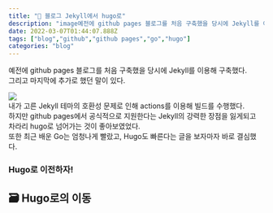 ```yaml
---
title: "👻 블로그 Jekyll에서 hugo로"
description: "image예전에 github pages 블로그를 처음 구축했을 당시에 Jekyll를 이용해 구축했다.그리고 마지막에 추가로 했던 말이 있다.image내가 고른 Jekyll 테마의 호환성 문제로 인해 actions를 이용해 빌드를 수행했다.하지만 github pages에"
date: 2022-03-07T01:44:07.888Z
tags: ["blog","github","github pages","go","hugo"]
categories: "blog"
---
```

예전에 github pages 블로그를 처음 구축했을 당시에 Jekyll를 이용해 구축했다.  
그리고 마지막에 추가로 했던 말이 있다.

![](/images/62207008-148677560-9845a892-cf85-4fe9-a60c-61ae6025ea1e.png)  
내가 고른 Jekyll 테마의 호환성 문제로 인해 actions를 이용해 빌드를 수행했다.  
하지만 github pages에서 공식적으로 지원한다는 Jekyll의 강력한 장점을 잃게되고  
차라리 hugo로 넘어가는 것이 좋아보였었다.  
또한 최근 배운 Go는 엄청나게 빨랐고, Hugo도 빠른다는 글을 보자마자 바로 결심했다.

### Hugo로 이전하자!

## 🗃️ Hugo로의 이동